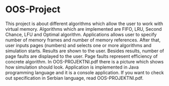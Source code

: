 # OOS-Project

This project is about different algorithms which allow the user to work with virtual memory. Algorithms which are implemented are FIFO, LRU, Second Chance, LFU and Optimal algorithm.
Applications allows user to specify number of memory frames and number of memory references.  After that, user inputs pages (numbers) and selects one or more algorithms and simulation starts. Results are shown to the user. Besides results, number of page faults are displayed to the user. Page faults represent efficiency of concrete algorithm. In OOS-PROJEKTNI.pdf there is a picture which shows how simulation should look.
Application is implemented in Java programming language and it is a console application.
If you want to check out specification in Serbian language, read OOS-PROJEKTNI.pdf.
